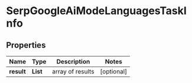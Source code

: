 # SerpGoogleAiModeLanguagesTaskInfo


## Properties

| Name | Type | Description | Notes |
|------------ | ------------- | ------------- | -------------|
**result** | **List<SerpGoogleAiModeLanguagesResultInfo>** | array of results |[optional]|
